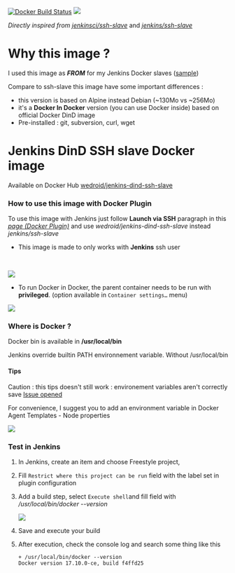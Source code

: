 [![Docker Build Status](https://img.shields.io/docker/build/wedroid/jenkins-dind-ssh-slave.svg?style=flat-square)](https://hub.docker.com/r/wedroid/jenkins-dind-ssh-slave/) [![](https://images.microbadger.com/badges/image/wedroid/jenkins-dind-ssh-slave:1.3.svg)](https://microbadger.com/images/wedroid/jenkins-dind-ssh-slave:1.3)

*Directly inspired from [jenkinsci/ssh-slave](https://hub.docker.com/r/jenkinsci/ssh-slave/)* and  [_jenkins/ssh-slave_](https://hub.docker.com/r/jenkins/ssh-slave/)

# Why this image ?

I used this image as _**FROM**_ for my Jenkins Docker slaves ([sample](https://github.com/CyrilSiman/jenkins-dind-ssh-slave-node))

Compare to ssh-slave this image have some important differences  : 

- this version is based on Alpine instead Debian (~130Mo vs ~256Mo)
- it's a **Docker In Docker** version (you can use Docker inside)  based on official Docker DinD image
- Pre-installed : git, subversion, curl, wget



# Jenkins DinD SSH slave Docker image

Available on Docker Hub [wedroid/jenkins-dind-ssh-slave](https://hub.docker.com/r/wedroid/jenkins-dind-ssh-slave/)



### How to use this image with Docker Plugin

To use this image with Jenkins just follow **Launch via SSH** paragraph in this [_page (Docker Plugin)_](https://wiki.jenkins-ci.org/display/JENKINS/Docker+Plugin) and use _wedroid/jenkins-dind-ssh-slave_ instead  _jenkins/ssh-slave_

* This image is made to only works with **Jenkins** ssh user

  ​

![](https://i.imgur.com/2DQ0tSo.png)



* To run Docker in Docker, the parent container needs to be run with **privileged**. (option available in `Container settings…` menu)



![](https://i.imgur.com/6V9JzNF.png)



### Where is Docker ?

Docker bin is available in **/usr/local/bin**

Jenkins override builtin PATH environnement variable. Without /usr/local/bin



#### Tips

Caution : this tips doesn't still work : environement variables aren't correctly save  [Issue opened](https://github.com/jenkinsci/docker-plugin/issues/553)

For convenience, I suggest you to add an environment variable in Docker Agent Templates - Node properties 

![](https://i.imgur.com/4cO8Kp5.png)



### Test in Jenkins

1. In Jenkins, create an item and choose Freestyle project, 

2. Fill  `Restrict where this project can be run` field with the label set in plugin configuration

3. Add a build step, select `Execute shell`and fill field with _/usr/local/bin/docker --version_

   ![](https://i.imgur.com/pnYWveS.png)

4. Save and execute your build

5. After execution, check the console log and search some thing like this

   ```
   + /usr/local/bin/docker --version
   Docker version 17.10.0-ce, build f4ffd25
   ```

